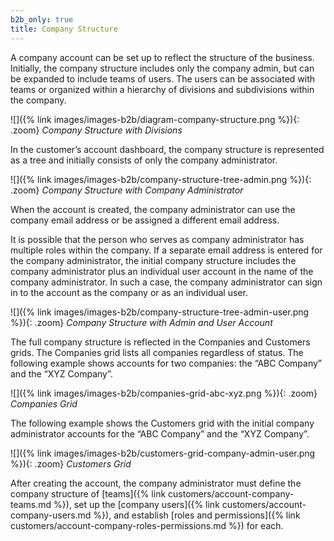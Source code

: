 ```yaml
---
b2b_only: true
title: Company Structure
---
```


A company account can be set up to reflect the structure of the business. Initially, the company structure includes only the company admin, but can be expanded to include teams of users. The users can be associated with teams or organized within a hierarchy of divisions and subdivisions within the company.

![]({% link images/images-b2b/diagram-company-structure.png %}){: .zoom}
_Company Structure with Divisions_

In the customer’s account dashboard, the company structure is represented as a tree and initially consists of only the company administrator.

![]({% link images/images-b2b/company-structure-tree-admin.png %}){: .zoom}
_Company Structure with Company Administrator_

When the account is created, the company administrator can use the company email address or be assigned a different email address.

It is possible that the person who serves as company administrator has multiple roles within the company. If a separate email address is entered for the company administrator, the initial company structure includes the company administrator plus an individual user account in the name of the company administrator. In such a case, the company administrator can sign in to the account as the company or as an individual user.

![]({% link images/images-b2b/company-structure-tree-admin-user.png %}){: .zoom}
_Company Structure with Admin and User Account_

The full company structure is reflected in the Companies and Customers grids. The Companies grid lists all companies regardless of status. The following example shows accounts for two companies: the “ABC Company” and the “XYZ Company”.

![]({% link images/images-b2b/companies-grid-abc-xyz.png %}){: .zoom}
_Companies Grid_

The following example shows the Customers grid with the initial company administrator accounts for the “ABC Company” and the “XYZ Company”.

![]({% link images/images-b2b/customers-grid-company-admin-user.png %}){: .zoom}
_Customers Grid_

After creating the account, the company administrator must define the company structure of [teams]({% link customers/account-company-teams.md %}), set up the [company users]({% link customers/account-company-users.md %}), and establish [roles and permissions]({% link customers/account-company-roles-permissions.md %}) for each.
